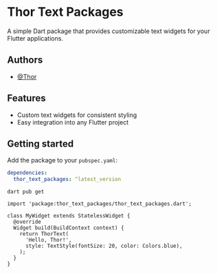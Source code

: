 # Thor Text Packages

A simple Dart package that provides customizable text widgets for your Flutter applications.

## Authors

- [@Thor](https://www.github.com/tayyabmughal676)

## Features

- Custom text widgets for consistent styling
- Easy integration into any Flutter project

## Getting started

Add the package to your `pubspec.yaml`:

```yaml
dependencies:
  thor_text_packages: ^latest_version

```

```
dart pub get
```

```## Usage
import 'package:thor_text_packages/thor_text_packages.dart';

class MyWidget extends StatelessWidget {
  @override
  Widget build(BuildContext context) {
    return ThorText(
      'Hello, Thor!',
      style: TextStyle(fontSize: 20, color: Colors.blue),
    );
  }
}
```